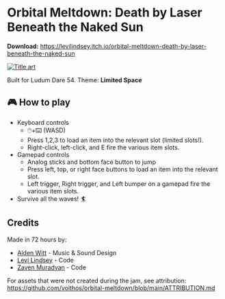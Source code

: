 # Orbital Meltdown: Death by Laser Beneath the Naked Sun

**Download:**
https://levilindsey.itch.io/orbital-meltdown-death-by-laser-beneath-the-naked-sun

[![Title art](cover.png)](https://levilindsey.itch.io/orbital-meltdown-death-by-laser-beneath-the-naked-sun)

Built for Ludum Dare 54. Theme: **Limited Space**

## 🎮 How to play

- Keyboard controls
  - 🖱️+⌨️ (WASD)
  - Press 1,2,3 to load an item into the relevant slot (limited slots!).
  - Right-click, left-click, and E fire the various item slots.
- Gamepad controls
  - Analog sticks and bottom face button to jump
  - Press left, top, or right face buttons to load an item into the relevant
    slot.
  - Left trigger, Right trigger, and Left bumper on a gamepad fire the various
    item slots.
- Survive all the waves! 🏄

## Credits

Made in 72 hours by:

- [Alden Witt](https://www.instagram.com/aldenwitty/) - Music & Sound Design
- [Levi Lindsey](https://levi.dev) - Code
- [Zaven Muradyan](https://voithos.io) - Code

For assets that were not created during the jam, see attribution:
https://github.com/voithos/orbital-meltdown/blob/main/ATTRIBUTION.md
